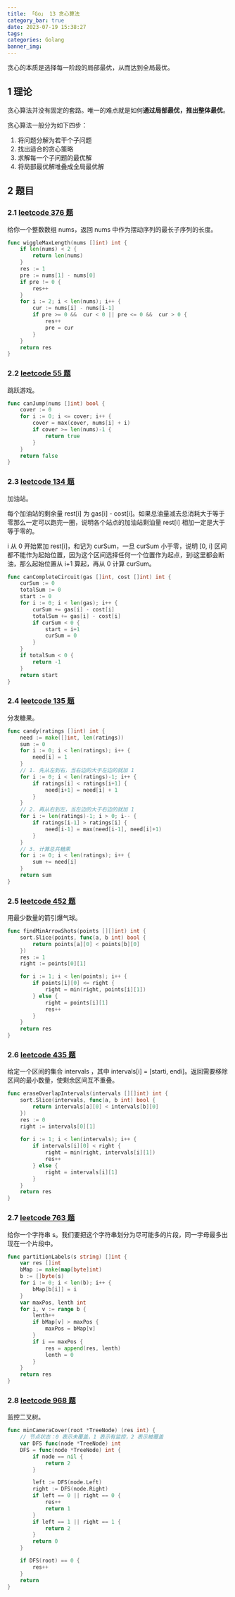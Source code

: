 ```yaml
---
title: 「Go」 13 贪心算法
category_bar: true
date: 2023-07-19 15:38:27
tags:
categories: Golang
banner_img:
---
```


贪心的本质是选择每一阶段的局部最优，从而达到全局最优。

<!-- more -->

## 1 理论

贪心算法并没有固定的套路。唯一的难点就是如何**通过局部最优，推出整体最优**。

贪心算法一般分为如下四步：

1. 将问题分解为若干个子问题
2. 找出适合的贪心策略
3. 求解每一个子问题的最优解
4. 将局部最优解堆叠成全局最优解

## 2 题目

### 2.1 [leetcode 376 题](https://leetcode.cn/problems/wiggle-subsequence/)

给你一个整数数组 nums，返回 nums 中作为摆动序列的最长子序列的长度。

```go
func wiggleMaxLength(nums []int) int {
    if len(nums) < 2 {
        return len(nums)
    }
    res := 1
    pre := nums[1] - nums[0]
    if pre != 0 {
        res++
    }
    for i := 2; i < len(nums); i++ {
        cur := nums[i] - nums[i-1]
        if pre >= 0 &&  cur < 0 || pre <= 0 &&  cur > 0 {
            res++
            pre = cur
        }
    }
    return res
}
```

### 2.2 [leetcode 55 题](https://leetcode.cn/problems/jump-game/)

跳跃游戏。

```go
func canJump(nums []int) bool {
    cover := 0
    for i := 0; i <= cover; i++ {
        cover = max(cover, nums[i] + i)
        if cover >= len(nums)-1 {
            return true
        }
    }
    return false
}
```

### 2.3 [leetcode 134 题](https://leetcode.cn/problems/gas-station/)

加油站。

每个加油站的剩余量 rest[i] 为 gas[i] - cost[i]。如果总油量减去总消耗大于等于零那么一定可以跑完一圈，说明各个站点的加油站剩油量 rest[i] 相加一定是大于等于零的。

i 从 0 开始累加 rest[i]，和记为 curSum，一旦 curSum 小于零，说明 [0, i] 区间都不能作为起始位置，因为这个区间选择任何一个位置作为起点，到i这里都会断油，那么起始位置从 i+1 算起，再从 0 计算 curSum。

```go
func canCompleteCircuit(gas []int, cost []int) int {
	curSum := 0
	totalSum := 0
	start := 0
	for i := 0; i < len(gas); i++ {
		curSum += gas[i] - cost[i]
		totalSum += gas[i] - cost[i]
		if curSum < 0 {
			start = i+1
			curSum = 0
		}
	}
	if totalSum < 0 {
		return -1
	}
	return start
}
```

### 2.4 [leetcode 135 题](https://leetcode.cn/problems/candy/)

分发糖果。

```go
func candy(ratings []int) int {
    need := make([]int, len(ratings))
    sum := 0
    for i := 0; i < len(ratings); i++ {
        need[i] = 1
    }
    // 1. 先从左到右，当右边的大于左边的就加 1
    for i := 0; i < len(ratings)-1; i++ {
        if ratings[i] < ratings[i+1] {
            need[i+1] = need[i] + 1
        }
    }
    // 2. 再从右到左，当左边的大于右边的就加 1
    for i := len(ratings)-1; i > 0; i-- {
        if ratings[i-1] > ratings[i] {
            need[i-1] = max(need[i-1], need[i]+1)
        }
    }
    // 3. 计算总共糖果
    for i := 0; i < len(ratings); i++ {
        sum += need[i]
    }
    return sum
}
```

### 2.5 [leetcode 452 题](https://leetcode.cn/problems/minimum-number-of-arrows-to-burst-balloons/)

用最少数量的箭引爆气球。

```go
func findMinArrowShots(points [][]int) int {
    sort.Slice(points, func(a, b int) bool {
        return points[a][0] < points[b][0]
    })
    res := 1
    right := points[0][1]

    for i := 1; i < len(points); i++ {
        if points[i][0] <= right {
            right = min(right, points[i][1])
        } else {
            right = points[i][1]
            res++
        }
    }
    return res
}
```

### 2.6 [leetcode 435 题](https://leetcode.cn/problems/non-overlapping-intervals/)

给定一个区间的集合 intervals ，其中 intervals[i] = [starti, endi]。返回需要移除区间的最小数量，使剩余区间互不重叠。

```go
func eraseOverlapIntervals(intervals [][]int) int {
    sort.Slice(intervals, func(a, b int) bool {
        return intervals[a][0] < intervals[b][0]
    })
    res := 0
    right := intervals[0][1]
    
    for i := 1; i < len(intervals); i++ {
        if intervals[i][0] < right {
            right = min(right, intervals[i][1])
            res++
        } else {
            right = intervals[i][1]
        }
    }
    return res
}
```

### 2.7 [leetcode 763 题](https://leetcode.cn/problems/partition-labels/)

给你一个字符串 s。我们要把这个字符串划分为尽可能多的片段，同一字母最多出现在一个片段中。

```go
func partitionLabels(s string) []int {
    var res []int
    bMap := make(map[byte]int)
    b := []byte(s)
    for i := 0; i < len(b); i++ {
        bMap[b[i]] = i
    }
    var maxPos, lenth int
    for i, v := range b {
        lenth++
        if bMap[v] > maxPos {
            maxPos = bMap[v]
        }
        if i == maxPos {
            res = append(res, lenth)
            lenth = 0
        }
    }
    return res
}
```

### 2.8 [leetcode 968 题](https://leetcode.cn/problems/binary-tree-cameras/)

监控二叉树。

```go
func minCameraCover(root *TreeNode) (res int) {
    // 节点状态：0 表示未覆盖，1 表示有监控，2 表示被覆盖
    var DFS func(node *TreeNode) int
    DFS = func(node *TreeNode) int {
        if node == nil {
            return 2
        }

        left := DFS(node.Left)
        right := DFS(node.Right)
        if left == 0 || right == 0 {
            res++
            return 1
        }
        if left == 1 || right == 1 {
            return 2
        }
        return 0
    }

    if DFS(root) == 0 {
        res++
    }
    return
}
```